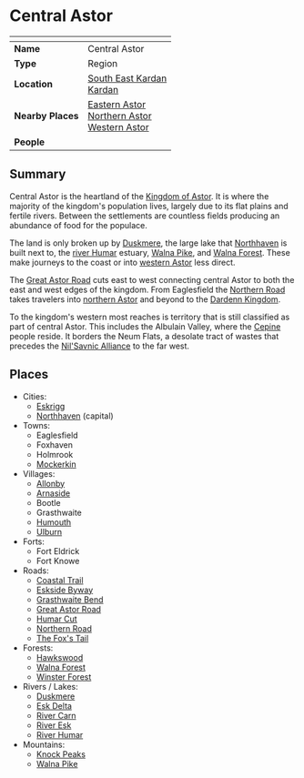 # Central Astor

| []() | |
| --- | --- |
| **Name** | Central Astor |
| **Type** | Region |
| **Location** | [South East Kardan](south-east-kardan.md)<br>[Kardan](../continents/kardan.md) |
| **Nearby Places** | [Eastern Astor](eastern-astor.md)<br>[Northern Astor](northern-astor.md)<br>[Western Astor](western-astor.md) |
| **People** | |

## Summary

Central Astor is the heartland of the [Kingdom of Astor](../../civilisations/kingdom-of-astor/kingdom-of-astor.md). It is where the majority of the kingdom's population lives, largely due to its flat plains and fertile rivers. Between the settlements are countless fields producing an abundance of food for the populace.

The land is only broken up by [Duskmere](../rivers-lakes/duskmere.md), the large lake that [Northhaven](../cities/northhaven.md) is built next to, the [river Humar](../rivers-lakes/river-humar.md) estuary, [Walna Pike](../mountains/walna-pike.md), and [Walna Forest](../forests/walna-forest.md). These make journeys to the coast or into [western Astor](western-astor.md) less direct.

The [Great Astor Road](../roads/great-astor-road.md) cuts east to west connecting central Astor to both the east and west edges of the kingdom. From Eaglesfield the [Northern Road](../roads/northern-road.md) takes travelers into [northern Astor](northern-astor.md) and beyond to the [Dardenn Kingdom](../../civilisations/dardenn-kingdom/dardenn-kingdom.md).

To the kingdom's western most reaches is territory that is still classified as part of central Astor. This includes the Albulain Valley, where the [Cepine](../../lineages/cepine.md) people reside. It borders the Neum Flats, a desolate tract of wastes that precedes the [Nil'Savnic Alliance](../../civilisations/nilsavnic-alliance/nilsavnic-alliance.md) to the far west.

## Places

- Cities:
  - [Eskrigg](../cities/eskrigg.md)
  - [Northhaven](../cities/northhaven.md) (capital)
- Towns:
  - Eaglesfield
  - Foxhaven
  - Holmrook
  - [Mockerkin](../towns/mockerkin.md)
- Villages:
  - [Allonby](../villages/allonby.md)
  - [Arnaside](../villages/arnaside.md)
  - Bootle
  - Grasthwaite
  - [Humouth](../villages/humouth.md)
  - [Ulburn](../villages/ulburn.md)
- Forts:
  - Fort Eldrick
  - Fort Knowe
- Roads:
  - [Coastal Trail](../roads/coastal-trail.md)
  - [Eskside Byway](../roads/eskside-byway.md)
  - [Grasthwaite Bend](../roads/grasthwaite-bend.md)
  - [Great Astor Road](../roads/great-astor-road.md)
  - [Humar Cut](../roads/humar-cut.md)
  - [Northern Road](../roads/northern-road.md)
  - [The Fox's Tail](../roads/the-foxs-tail.md)
- Forests:
  - [Hawkswood](../forests/hawkswood.md)
  - [Walna Forest](../forests/walna-forest.md)
  - [Winster Forest](../forests/winster-forest.md)
- Rivers / Lakes:
  - [Duskmere](../rivers-lakes/duskmere.md)
  - [Esk Delta](../rivers-lakes/esk-delta.md)
  - [River Carn](../rivers-lakes/river-carn.md)
  - [River Esk](../rivers-lakes/river-esk.md)
  - [River Humar](../rivers-lakes/river-humar.md)
- Mountains:
  - [Knock Peaks](../mountains/knock-peaks.md)
  - [Walna Pike](../mountains/walna-pike.md)
